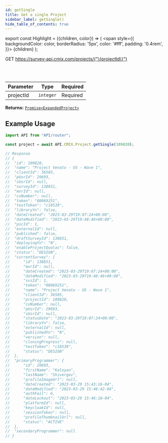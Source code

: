 ```yaml
---
id: getSingle
title: Get a single Project
sidebar_label: getSingle()
hide_table_of_contents: true
---
```


export const Highlight = ({children, color}) => (
  <span
    style={{
      backgroundColor: color,
      borderRadius: '5px',
      color: '#fff',
      padding: '0.4rem',
    }}>
    {children}
  </span>
);

<Highlight color="#61AFFE">GET</Highlight> https://survey-api.cmix.com/projects/{"\{projectId\}"}

<br />
<br />

| Parameter | Type  | Required |
| ---- | ----  | -------- |
| projectId | `integer` | <Highlight color="#F93E3E">Required</Highlight> |

**Returns:** [`Promise<ExpandedProject>`](/docs/properties#expanded-project)  

## Example Usage

```js
import API from "API/router";

const project = await API.CMIX.Project.getSingle(109820);

// Response
// {
// 	"id": 109820,
// 	"name": "Project Venato - US - Wave 1",
// 	"clientId": 36585,
// 	"pUsrId": 29693,
// 	"sUsrId": null,
// 	"surveyId": 138651,
// 	"mxrId": null,
// 	"cxNumber": null,
// 	"token": "08069251",
// 	"testToken": "c18539",
// 	"libraryYn": false,
// 	"dateCreated": "2023-03-29T19:07:24+00:00",
// 	"dateModified": "2023-03-29T19:48:46+00:00",
// 	"pscId": 1,
// 	"externalId": null,
// 	"published": false,
// 	"draftSurveyId": 138651,
// 	"deployingYn": "N",
// 	"enableProjectQuotas": false,
// 	"status": "DESIGN",
// 	"currentSurvey": {
// 		"id": 138651,
// 		"mxrId": null,
// 		"dateCreated": "2023-03-29T19:07:24+00:00",
// 		"dateModified": "2023-03-29T19:48:46+00:00",
// 		"svsId": 1,
// 		"token": "08069251",
// 		"name": "Project Venato - US - Wave 1",
// 		"clientId": 36585,
// 		"projectId": 109820,
// 		"cxNumber": null,
// 		"pUsrId": 29693,
// 		"sUsrId": null,
// 		"statusDate": "2023-03-29T19:07:24+00:00",
// 		"libraryYn": false,
// 		"externalId": null,
// 		"publishedYn": "N",
// 		"version": null,
// 		"cloningProgress": null,
// 		"testToken": "c18539",
// 		"status": "DESIGN"
// 	},
// 	"primaryProgrammer": {
// 		"id": 29693,
// 		"firstName": "Kaloyan",
// 		"lastName": "Shivergev",
// 		"profileImageUrl": null,
// 		"dateCreated": "2023-03-29 15:43:16-04",
// 		"dateModified": "2023-03-29 15:46:42-04",
// 		"authFail": 6,
// 		"dateLockout": "2023-03-29 15:46:10-04",
// 		"platformId": null,
// 		"keycloakId": null,
// 		"sessionToken": null,
// 		"profileThumbnailUrl": null,
// 		"status": "ACTIVE"
// 	},
// 	"secondaryProgrammer": null
// }
```